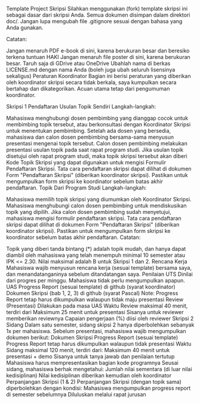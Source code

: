 Template Project Skripsi
Silahkan menggunakan (fork) template skripsi ini sebagai dasar dari skripsi Anda. Semua dokumen disimpan dalam direktori doc/. Jangan lupa mengubah file .gitignore sesuai dengan bahasa yang Anda gunakan.

Catatan:

Jangan menaruh PDF e-book di sini, karena berukuran besar dan beresiko terkena tuntuan HAKI
Jangan menaruh file poster di sini, karena berukuran besar. Taruh saja di GDrive atau OneDrive
Ubahlah nama di berkas LICENSE.md dengan nama Anda (boleh juga ubah seluruh lisensinya sekaligus)
Peraturan Koordinator
Bagian ini berisi peraturan yang diberikan oleh koordinator skripsi secara tidak berkala, saya kumpulkan secara bertahap dan dikategorikan. Acuan utama tetap dari pengumuman koordinator.

Skripsi 1
Pendaftaran
Usulan Topik Sendiri
Langkah-langkah:

Mahasiswa menghubungi dosen pembimbing yang dianggap cocok untuk membimbing topik tersebut, atau berkonsultasi dengan Koordinator Skripsi untuk menentukan pembimbing.
Setelah ada dosen yang bersedia, mahasiswa dan calon dosen pembimbing bersama-sama menyusun presentasi mengenai topik tersebut.
Calon dosen pembimbing melakukan presentasi usulan topik pada saat rapat program studi.
Jika usulan topik disetujui oleh rapat program studi, maka topik skripsi tersebut akan diberi Kode Topik Skripsi yang dapat digunakan untuk mengisi Formulir Pendaftaran Skripsi.
Tata cara pendaftaran skripsi dapat dilihat di dokumen Form "Pendaftaran Skripsi" (diberikan koordinator skripsi).
Pastikan untuk mengumpulkan form skripsi ke koordinator sebelum batas akhir pendaftaran.
Topik Dari Program Studi
Langkah-langkah:

Mahasiswa memilih topik skripsi yang diumumkan oleh Koordinator Skripsi.
Mahasiswa menghubungi calon dosen pembimbing untuk mendiskusikan topik yang dipilih.
Jika calon dosen pembimbing sudah menyetujui, mahasiswa mengisi formulir pendaftaran skripsi.
Tata cara pendaftaran skripsi dapat dilihat di dokumen Form "Pendaftaran Skripsi" (diberikan koordinator skripsi).
Pastikan untuk mengumpulkan form skripsi ke koordinator sebelum batas akhir pendaftaran.
Catatan:

Topik yang diberi tanda bintang (*) adalah topik mudah, dan hanya dapat diambil oleh mahasiswa yang telah menempuh minimal 10 semester atau IPK <= 2.30. Nilai maksimal adalah B untuk Skripsi 1 dan 2.
Rencana Kerja
Mahasiswa wajib menyusun rencana kerja (sesuai template) bersama saya, dan menandatanganinya sebelum ditandatangan saya.
Penilaian
UTS
Dinilai dari progres per minggu. Mahasiswa tidak perlu mengumpulkan apapun.
UAS
Progress Report (sesuai template) di github (syarat koordinator)
Dokumen Skripsi (bab 1, 2, 3) di github (syarat Pascal)
Note: Progress Report tetap harus dikumpulkan walaupun tidak maju presentasi
Review (Presentasi)
Dilakukan pada masa UAS
Waktu Review maksimal 40 menit, terdiri dari
Maksimum 25 menit untuk presentasi
Sisanya untuk reviewer memberikan reviewnya
Capaian pengerjaan (%) diisi oleh reviewer
Skripsi 2
Sidang
Dalam satu semester, sidang skipsi 2 hanya diperbolehkan sebanyak 1x per mahasiswa.
Sebelum presentasi, mahasiswa wajib mengumpulkan dokumen berikut:
Dokumen Skripsi
Progress Report (sesuai template)
Progress Report tetap harus dikumpulkan walaupun tidak presentasi
Waktu Sidang maksimal 120 menit, terdiri dari:
Maksimum 40 menit untuk presentasi + demo
Sisanya untuk tanya jawab dan penilaian tertutup
Mahasiswa harus mempresentasikan bagian kode programnya
Seusai sidang, mahasiswa berhak mengetahui:
Jumlah nilai sementara (di luar nilai kedisiplinan)
Nilai kedisiplinan diberikan kemudian oleh koordinator
Perpanjangan Skripsi (1 & 2)
Perpanjangan Skripsi (dengan topik sama) diperbolehkan dengan kondisi:
Mahasiswa mengumpulkan progress report di semester sebelumnya
Diluluskan melalui rapat jurusan